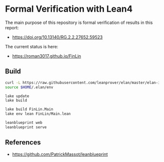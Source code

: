 # Formal Verification with Lean4

The main purpose of this repository is formal verification of results in this report:

 - https://doi.org/10.13140/RG.2.2.27652.59523

The current status is here:

 - https://roman3017.github.io/FinLin

## Build

```sh
curl -L https://raw.githubusercontent.com/leanprover/elan/master/elan-init.sh -sSf | sh -s -- -y
source $HOME/.elan/env

lake update
lake build

lake build FinLin.Main
lake env lean FinLin/Main.lean

leanblueprint web
leanblueprint serve
```

## References

 - https://github.com/PatrickMassot/leanblueprint

